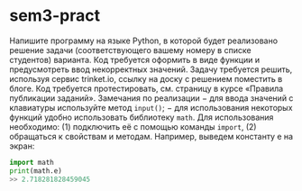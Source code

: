 # sem3-pract
Напишите программу на языке Python, в которой будет реализовано решение
задачи (соответствующего вашему номеру в списке студентов) варианта.
Код требуется оформить в виде функции и предусмотреть ввод некорректных
значений. Задачу требуется решить, используя сервис trinket.io, ссылку на доску с
решением поместить в блоге.
Код требуется протестировать, см. страницу в курсе «Правила публикации
заданий».
Замечания по реализации
− для ввода значений с клавиатуры используйте метод ```input()```;
− для использования некоторых функций удобно использовать библиотеку ```math```.
Для использования необходимо: (1) подключить её с помощью команды ```import```, (2)
обращаться к свойствам и методам.
Например, выведем константу e на экран:
```python
import math
print(math.e)
>> 2.718281828459045
```
